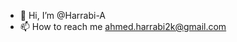 - 👋 Hi, I’m @Harrabi-A
- 📫 How to reach me ahmed.harrabi2k@gmail.com

<!---
Harrabi-A/Harrabi-A is a ✨ special ✨ repository because its `README.md` (this file) appears on your GitHub profile.
You can click the Preview link to take a look at your changes.
--->
